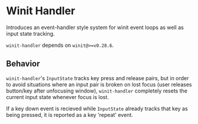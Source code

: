 # Winit Handler

Introduces an event-handler style system for winit event loops as well as input state tracking.

`winit-handler` depends on `winit@>=v0.28.6`.

## Behavior

`winit-handler`'s `InputState` tracks key press and release pairs, but in order to avoid situations
where an input pair is broken on lost focus (user releases button/key after unfocusing window), `winit-handler`
completely resets the current input state whenever focus is lost.

If a key down event is recieved while `InputState` already tracks that key as being pressed,
it is reported as a key 'repeat' event.
